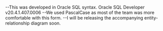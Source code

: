 --This was developed in Oracle SQL syntax. Oracle SQL Developer v20.4.1.407.0006
--We used PascalCase as most of the team was more comfortable with this form.
--I will be releasing the accompanying entity-relationship diagram soon.
